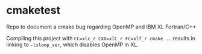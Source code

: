 # cmaketest
Repo to document a cmake bug regarding OpenMP and IBM XL Fortran/C++

Compiling this project with `CC=xlc_r CXX=xlC_r FC=xlf_r cmake ..` results in linking to `-lxlomp_ser`, which disables OpenMP in XL.
